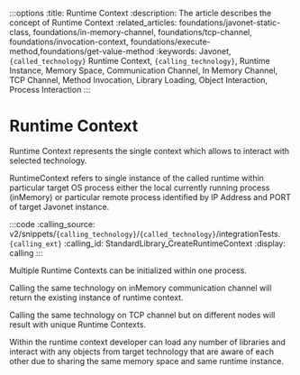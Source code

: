 :::options
:title: Runtime Context
:description: The article describes the concept of Runtime Context
:related_articles: foundations/javonet-static-class, foundations/in-memory-channel, foundations/tcp-channel, foundations/invocation-context, foundations/execute-method,foundations/get-value-method
:keywords: Javonet, `{called_technology}` Runtime Context, `{calling_technology}`, Runtime Instance, Memory Space, Communication Channel, In Memory Channel, TCP Channel, Method Invocation, Library Loading, Object Interaction, Process Interaction
:::

# Runtime Context

Runtime Context represents the single context which allows to interact with selected technology.  
  
RuntimeContext refers to single instance of the called runtime within particular target OS process either the local currently running process (inMemory) or particular remote process identified by IP Address and PORT of target Javonet instance.  

:::code
:calling_source: v2/snippets/`{calling_technology}`/`{called_technology}`/integrationTests.`{calling_ext}`
:calling_id: StandardLibrary_CreateRuntimeContext
:display: calling
:::
  
Multiple Runtime Contexts can be initialized within one process.  
  
Calling the same technology on inMemory communication channel will return the existing instance of runtime context.  
  
Calling the same technology on TCP channel but on different nodes will result with unique Runtime Contexts.  
  
Within the runtime context developer can load any number of libraries and interact with any objects from target technology that are aware of each other due to sharing the same memory space and same runtime instance.